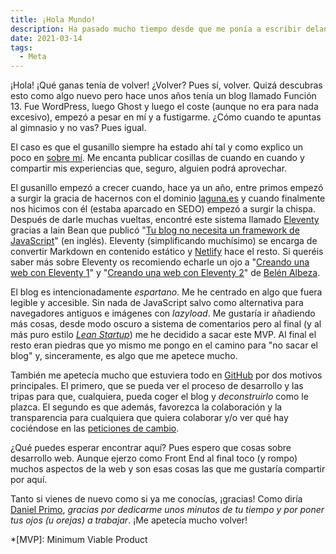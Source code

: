 ```yaml
---
title: ¡Hola Mundo!
description: Ha pasado mucho tiempo desde que me ponía a escribir delante de un teclado.
date: 2021-03-14
tags:
  - Meta
---
```


¡Hola! ¡Qué ganas tenía de volver! ¿Volver? Pues sí, volver. Quizá descubras esto como algo nuevo pero hace unos años tenía un blog llamado Función 13. Fue WordPress, luego Ghost y luego el coste (aunque no era para nada excesivo), empezó a pesar en mí y a fustigarme.
¿Cómo cuando te apuntas al gimnasio y no vas? Pues igual.

El caso es que el gusanillo siempre ha estado ahí tal y como explico un poco en [sobre mí](/sobre-mi). Me encanta publicar cosillas de cuando en cuando y compartir mis experiencias que, seguro, alguien podrá aprovechar.

El gusanillo empezó a crecer cuando, hace ya un año, entre primos empezó a surgir la gracia de hacernos con el dominio [laguna.es](https://laguna.es/) y cuando finalmente nos hicimos con él (estaba aparcado en SEDO) empezó a surgir la chispa.
Después de darle muchas vueltas, encontré este sistema llamado [Eleventy](https://www.11ty.dev/) gracias a Iain Bean que publicó "[Tu blog no necesita un framework de JavaScript](https://iainbean.com/posts/2020/your-blog-doesnt-need-a-javascript-framework/)" (en inglés). Eleventy (simplificando muchísimo) se encarga de convertir Markdown en contenido estático y [Netlify](https://www.netlify.com/) hace el resto. Si queréis saber más sobre Eleventy os recomiendo echarle un ojo a "[Creando una web con Eleventy 1](https://www.twitch.tv/videos/902195537)" y "[Creando una web con Eleventy 2](https://www.twitch.tv/videos/911253856)" de [Belén Albeza](https://www.belenalbeza.com/).

El blog es intencionadamente _espartano_. Me he centrado en algo que fuera legible y accesible. Sin nada de JavaScript salvo como alternativa para navegadores antiguos e imágenes con _lazyload_.
Me gustaría ir añadiendo más cosas, desde modo oscuro a sistema de comentarios pero al final (y al más puro estilo _[Lean Startup](http://theleanstartup.com/principles)_) me he decidido a sacar este MVP. Al final el resto eran piedras que yo mismo me pongo en el camino para "no sacar el blog" y, sinceramente, es algo que me apetece mucho.

También me apetecía mucho que estuviera todo en [GitHub](https://github.com/LagunasPris/antonio-laguna) por dos motivos principales. El primero, que se pueda ver el proceso de desarrollo y las tripas para que, cualquiera, pueda coger el blog y _deconstruirlo_ como le plazca.
El segundo es que además, favorezca la colaboración y la transparencia para cualquiera que quiera colaborar y/o ver qué hay cociéndose en las [peticiones de cambio](https://github.com/LagunasPris/antonio-laguna/pulls).

¿Qué puedes esperar encontrar aquí? Pues espero que cosas sobre desarrollo web. Aunque ejerzo como Front End al final toco (y rompo) muchos aspectos de la web y son esas cosas las que me gustaría compartir por aquí.

Tanto si vienes de nuevo como si ya me conocías, ¡gracias! Como diría [Daniel Primo](https://www.danielprimo.io/), _gracias por dedicarme unos minutos de tu tiempo y por poner tus ojos (u orejas) a trabajar_. ¡Me apetecía mucho volver!

*[MVP]: Minimum Viable Product
